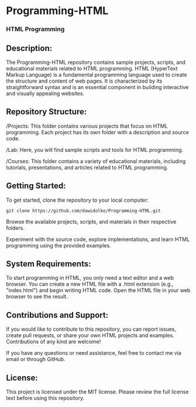 # **Programming-HTML**

### **HTML Programming**
## **Description:**
The Programming-HTML repository contains sample projects, scripts, and educational materials related to HTML programming. HTML (HyperText Markup Language) is a fundamental programming language used to create the structure and content of web pages. It is characterized by its straightforward syntax and is an essential component in building interactive and visually appealing websites.

## **Repository Structure:**
/Projects: This folder contains various projects that focus on HTML programming. Each project has its own folder with a description and source code.

/Lab: Here, you will find sample scripts and tools for HTML programming.

/Courses: This folder contains a variety of educational materials, including tutorials, presentations, and articles related to HTML programming.

## **Getting Started:**
To get started, clone the repository to your local computer:
```
git clone https://github.com/dawidolko/Programming-HTML.git
```

Browse the available projects, scripts, and materials in their respective folders.

Experiment with the source code, explore implementations, and learn HTML programming using the provided examples.

## **System Requirements:**
To start programming in HTML, you only need a text editor and a web browser. You can create a new HTML file with a .html extension (e.g., "index.html") and begin writing HTML code. Open the HTML file in your web browser to see the result.

## **Contributions and Support:**
If you would like to contribute to this repository, you can report issues, create pull requests, or share your own HTML projects and examples. Contributions of any kind are welcome!

If you have any questions or need assistance, feel free to contact me via email or through GitHub.

## **License:**
This project is licensed under the MIT license. Please review the full license text before using this repository.
